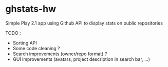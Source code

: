 ghstats-hw
==========

Simple Play 2.1 app using Github API to display stats on public repositories

TODO :

* Sorting API
* Some code cleaning ?
* Search improvements (owner/repo format) ?
* GUI improvements (avatars, project description in search bar, ...)
